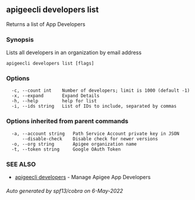 ## apigeecli developers list

Returns a list of App Developers

### Synopsis

Lists all developers in an organization by email address

```
apigeecli developers list [flags]
```

### Options

```
  -c, --count int    Number of developers; limit is 1000 (default -1)
  -x, --expand       Expand Details
  -h, --help         help for list
  -i, --ids string   List of IDs to include, separated by commas
```

### Options inherited from parent commands

```
  -a, --account string   Path Service Account private key in JSON
      --disable-check    Disable check for newer versions
  -o, --org string       Apigee organization name
  -t, --token string     Google OAuth Token
```

### SEE ALSO

* [apigeecli developers](apigeecli_developers.md)	 - Manage Apigee App Developers

###### Auto generated by spf13/cobra on 6-May-2022
